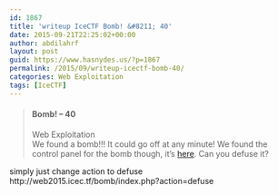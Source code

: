 ```yaml
---
id: 1867
title: 'writeup IceCTF Bomb! &#8211; 40'
date: 2015-09-21T22:25:02+00:00
author: abdilahrf
layout: post
guid: https://www.hasnydes.us/?p=1867
permalink: /2015/09/writeup-icectf-bomb-40/
categories: Web Exploitation
tags: [IceCTF]
---
```

> #### Bomb! &#8211; 40 
> 
> <div class="pull-right">
>   Web Exploitation
> </div>
> 
> <div class="pull-right">
>
> </div>
> 
> <div class="pull-right">
>   We found a bomb!!! It could go off at any minute! We found the control panel for the bomb though, it&#8217;s <a href="http://web2015.icec.tf/bomb" target="_blank">here</a>. Can you defuse it?
> </div>

<div class="pull-right">
</div>

<div class="pull-right">
  simply just change action to defuse
</div>

<div class="pull-right">
  http://web2015.icec.tf/bomb/index.php?action=defuse
</div>